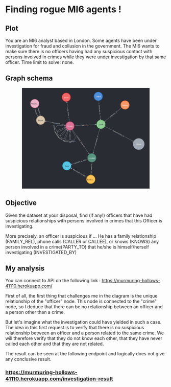 # Finding rogue MI6 agents !

## Plot

You are an MI6 analyst based in London. Some agents have been under investigation for fraud and collusion in the government. The MI6 wants to make sure there is no officers having had any suspicious contact with persons involved in crimes while they were under investigation by that same officer. Time limit to solve: none.

## Graph schema

<p align="center">
<img src="public/schema.png" alt="schema" width="400">
</p>

## Objective

Given the dataset at your disposal, find (if any!) officers that have had suspicious relationships with persons involved in crimes that this Officer is investigating.

More precisely, an officer is suspicious if … 
He has a family relationship (FAMILY_REL), phone calls (CALLER or CALLEE), or knows (KNOWS) any person involved in a crime(PARTY_TO) that he/she is himself/herself investigating (INVESTIGATED_BY)

## My analysis

You can connect to API on the following link : https://murmuring-hollows-41110.herokuapp.com/

First of all, the first thing that challenges me in the diagram is the unique relationship of the "officer" node. This node is connected to the "crime" node, so I deduce that there can be no relationship between an officer and a person other than a crime. 

But let's imagine what the investigation could have yielded in such a case. The idea in this first request is to verify that there is no suspicious relationship between an officer and a person related to the same crime. We will therefore verify that they do not know each other, that they have never called each other and that they are not related. 

The result can be seen at the following endpoint and logically does not give any conclusive result. 
### https://murmuring-hollows-41110.herokuapp.com/investigation-result
